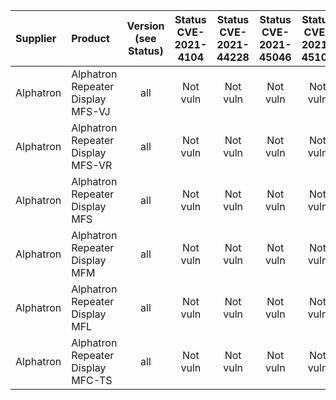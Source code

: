 | Supplier        | Product         | Version (see Status) | Status CVE-2021-4104 | Status CVE-2021-44228 | Status CVE-2021-45046 | Status CVE-2021-45105 | Notes           | Links |
|:----------------|:----------------|:--------------------:|:--------------------:|:---------------------:|:---------------------:|:---------------------:|:----------------|-----------:|
| Alphatron | Alphatron Repeater Display MFS-VJ | all | Not vuln | Not vuln | Not vuln | Not vuln | | |
| Alphatron | Alphatron Repeater Display MFS-VR | all | Not vuln | Not vuln | Not vuln | Not vuln | | |
| Alphatron | Alphatron Repeater Display MFS | all | Not vuln | Not vuln | Not vuln | Not vuln | | |
| Alphatron | Alphatron Repeater Display MFM | all | Not vuln | Not vuln | Not vuln | Not vuln | | |
| Alphatron | Alphatron Repeater Display MFL | all | Not vuln | Not vuln | Not vuln | Not vuln | | |
| Alphatron | Alphatron Repeater Display MFC-TS | all | Not vuln | Not vuln | Not vuln | Not vuln | As delivered | |
